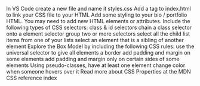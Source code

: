 In VS Code create a new file and name it styles.css
Add a <link> tag to index.html to link your CSS file to your HTML
Add some styling to your bio / portfolio HTML. You may need to add new HTML elements or attributes. Include the following types of CSS selectors:
class & id selectors
chain a class selector onto a element selector
group two or more selectors
select all the child list items from one of your lists
select an element that is a sibling of another element
Explore the Box Model by including the following CSS rules:
use the universal selector to give all elements a border
add padding and margin on some elements
add padding and margin only on certain sides of some elements
Using pseudo-classes, have at least one element change color when someone hovers over it
Read more about CSS Properties at the MDN CSS reference index

